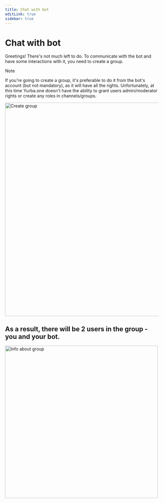 ```yaml
---
title: Chat with bot
editLink: true
sidebar: true
---
```


# Chat with bot
Greetings! There's not much left to do. To communicate with the bot and have some interactions with it, you need to create a group.

> [!NOTE]
> If you're going to create a group, it's preferable to do it from the bot's account (but not mandatory), as it will have all the rights. Unfortunately, at this time Yurba.one doesn't have the ability to grant users admin/moderator rights or create any roles in channels/groups.

<img src="/images/create-group.png" width="700" alt="Create group" />

## As a result, there will be 2 users in the group - you and your bot.
<img src="/images/group-info.png" width="500" alt="Info about group" />
